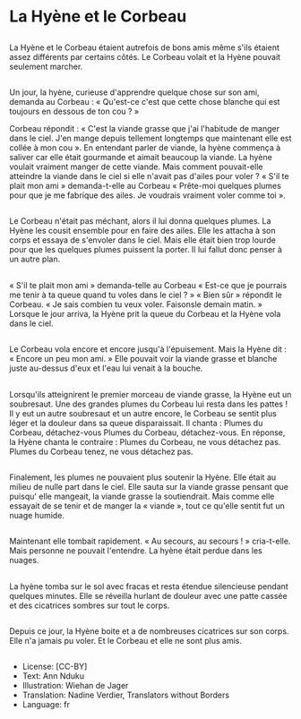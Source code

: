 # La Hyène et le Corbeau

##
La Hyène et le Corbeau étaient
autrefois de bons amis même s'ils
étaient assez différents par certains
côtés.
Le Corbeau volait et la Hyène
pouvait seulement marcher.

##
Un jour, la hyène, curieuse
d'apprendre quelque chose sur son
ami, demanda au Corbeau :
« Qu'est-ce c'est que cette chose
blanche qui est toujours en dessous
de ton cou ? »

Corbeau répondit :
« C'est la viande grasse que j'ai l'habitude de manger dans le ciel.
J'en mange depuis tellement longtemps que maintenant elle est
collée à mon cou ».
En entendant parler de viande, la hyène commença à saliver car
elle était gourmande et aimait beaucoup la viande.
La hyène voulait vraiment manger de cette viande. Mais comment
pouvait-elle atteindre la viande dans le ciel si elle n'avait pas
d'ailes pour voler ?
« S'il te plait mon ami » demanda-t-elle au Corbeau « Prête-moi
quelques plumes pour que je me fabrique des ailes. Je voudrais
vraiment voler comme toi ».

##
Le Corbeau n'était pas méchant,
alors il lui donna quelques plumes.
La Hyène les cousit ensemble pour
en faire des ailes. Elle les attacha à
son corps et essaya de s'envoler
dans le ciel.
Mais elle était bien trop lourde pour
que les quelques plumes puissent la
porter.
Il lui fallut donc penser à un autre
plan.

##
« S'il te plait mon ami » demanda-telle au Corbeau « Est-ce que je
pourrais me tenir à ta queue quand
tu voles dans le ciel ? »
« Bien sûr » répondit le Corbeau. « Je
sais combien tu veux voler. Faisonsle demain matin. »
Lorsque le jour arriva, la Hyène prit
la queue du Corbeau et la Hyène
vola dans le ciel.

##
Le Corbeau vola encore et encore
jusqu'à l'épuisement. Mais la Hyène
dit : « Encore un peu mon ami. »
Elle pouvait voir la viande grasse et
blanche juste au-dessus d'eux et
l'eau lui venait à la bouche.

##
Lorsqu'ils atteignirent le premier morceau de viande grasse, la
Hyène eut un soubresaut. Une des grandes plumes du Corbeau lui
resta dans les pattes ! Il y eut un autre soubresaut et un autre
encore, le Corbeau se sentit plus léger et la douleur dans sa queue
disparaissait.
Il chanta :
Plumes du Corbeau, détachez-vous
Plumes du Corbeau, détachez-vous.
En réponse, la Hyène chanta le contraire :
Plumes du Corbeau, ne vous détachez pas. Plumes du Corbeau
tenez, ne vous détachez pas.

##
Finalement, les plumes ne
pouvaient plus soutenir la Hyène.
Elle était au milieu de nulle part
dans le ciel.
Elle sauta sur la viande grasse
pensant que puisqu' elle mangeait,
la viande grasse la soutiendrait.
Mais comme elle essayait de se
tenir et de manger la « viande », tout
ce qu'elle sentit fut un nuage
humide.

##
Maintenant elle tombait
rapidement. « Au secours, au
secours ! » cria-t-elle.
Mais personne ne pouvait
l'entendre. La hyène était perdue
dans les nuages.

##
La hyène tomba sur le sol avec
fracas et resta étendue silencieuse
pendant quelques minutes.
Elle se réveilla hurlant de douleur
avec une patte cassée et des
cicatrices sombres sur tout le corps.

##
Depuis ce jour, la Hyène boite et a
de nombreuses cicatrices sur son
corps.
Elle n'a jamais pu voler.
Et le Corbeau et elle ne sont plus
amis.

##
* License: [CC-BY]
* Text: Ann Nduku
* Illustration: Wiehan de Jager
* Translation: Nadine Verdier, Translators without Borders
* Language: fr
